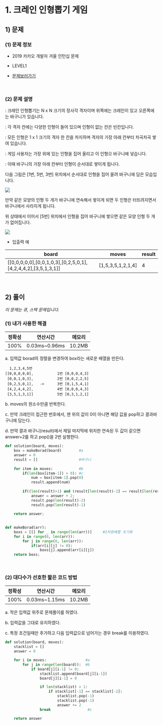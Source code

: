 # 1. 크레인 인형뽑기 게임

## 1) 문제

### (1) 문제 정보 
 - 2019 카카오 개발자 겨울 인턴십 문제
 
 - LEVEL1
 
 - <a href="https://programmers.co.kr/learn/courses/30/lessons/64061?language=python3">문제보러가기</a>
 
 <br/>

### (2) 문제 설명

: 크레인 인형뽑기는 N x N 크기의 정사각 격자이며 위쪽에는 크레인이 있고 오른쪽에는 바구니가 있습니다.

: 각 격자 칸에는 다양한 인형이 들어 있으며 인형이 없는 칸은 빈칸입니다. 

: 모든 인형은 1 x 1 크기의 격자 한 칸을 차지하며 격자의 가장 아래 칸부터 차곡차곡 쌓여 있습니다. 

: 게임 사용자는 가장 위에 있는 인형을 집어 올리고 이 인형으 바구니에 넣습니다.
 
: 이때 바구니의 가장 아래 칸부터 인형이 순서대로 쌓이게 됩니다. 

다음 그림은 [1번, 5번, 3번] 위치에서 순서대로 인형을 집어 올려 바구니에 담은 모습입니다.

<img src="https://grepp-programmers.s3.ap-northeast-2.amazonaws.com/files/production/638e2162-b1e4-4bbb-b0d7-62d31e97d75c/crane_game_102.png"/>

만약 같은 모양의 인형 두 개가 바구니에 연속해서 쌓이게 되면 두 인형은 터뜨려지면서 바구니에서 사라지게 됩니다. 

위 상태에서 이어서 [5번] 위치에서 인형을 집어 바구니에 쌓으면 같은 모양 인형 두 개가 없어집니다.

<img src="https://grepp-programmers.s3.ap-northeast-2.amazonaws.com/files/production/8569d736-091e-4771-b2d3-7a6e95a20c22/crane_game_103.gif"/>

- 입출력 예

board | moves | result
---- | ---- | ----
[[0,0,0,0,0],[0,0,1,0,3],[0,2,5,0,1],[4,2,4,4,2],[3,5,1,3,1]] | [1,5,3,5,1,2,1,4] | 4

<br/>

## 2) 풀이

*이 문제는 큐, 스택 문제입니다.*

### (1) 내가 사용한 해결 

정확성 | 연산시간 | 메모리 
---- | ---- | ----
100% | 0.03ms~0.96ms | 10.2MB

a. 입력값 borad의 정렬을 변경하여 box라는 새로운 배열을 만든다.
```
  1,2,3,4,5번
[[0,0,0,0,0],           1번 [0,0,0,4,3]
 [0,0,1,0,3],           2번 [0,0,2,2,5]
 [0,2,5,0,1],   ->      3번 [0,1,5,4,1]
 [4,2,4,4,2],           4번 [0,0,0,4,3]
 [3,5,1,3,1]]           5번 [0,3,1,2,1]
```

b. moves의 원소수만큼 반복한다.

c. 만약 크레인이 접근한 번호에서, 맨 위의 값이 0이 아니면 해당 값을 pop하고 결과바구니에 담는다.

d. 만약 결과 바구니(result)에서 제일 마지막에 위치한 연속된 두 값이 같으면 answer+2를 하고 pop()을 2번 실행한다.

```python
def solution(board, moves):
    box = makeBorad(board)        #a
    answer = 0
    result = []                   #바구니
  
    for item in moves:            #b
        if(len(box[item-1]) > 0): #c
            num = box[item-1].pop(0)
            result.append(num)
            
        if((len(result)>1) and (result[len(result)-2] == result[len(result)-1])):  #d
            answer = answer + 2;
            result.pop(len(result)-2)
            result.pop(len(result)-1)
                   
    return answer;    
    
    
def makeBorad(arr):
    boxs = [[] for _ in range(len(arr))]     #2차원배열 초기화
    for i in range(0, len(arr)):
        for j in range(0, len(arr)):   
            if(arr[i][j] != 0):
                boxs[j].append(arr[i][j])
    return boxs;
```

<br/>

### (2) 대다수가 선호한 짧은 코드 방법

정확성 | 연산시간 | 메모리 
---- | ---- | ----
100% | 0.03ms~1.15ms | 10.2MB

a. 작은 입력값 위주로 문제풀이를 하였다.

b. 입력값을 그대로 유지하였다.

c. 특정 조건일때만 추가하고 다음 입력값으로 넘어가는 경우 break를 이용하였다.

```python
def solution(board, moves):  
    stacklist = []
    answer = 0

    for i in moves:                  #a
        for j in range(len(board)):  #b
            if board[j][i-1] != 0:
                stacklist.append(board[j][i-1])
                board[j][i-1] = 0

                if len(stacklist) > 1:
                    if stacklist[-1] == stacklist[-2]:
                        stacklist.pop(-1)
                        stacklist.pop(-1)
                        answer += 2     
                break                 #c

    return answer
```

